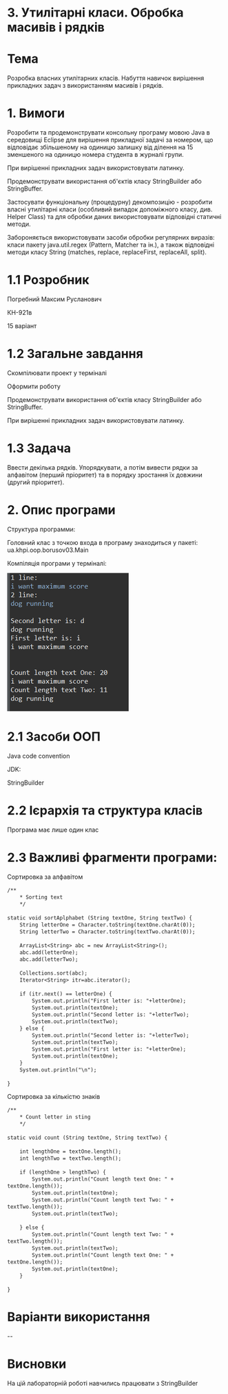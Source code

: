 # 3. Утилітарні класи. Обробка масивів і рядків

# Тема

Розробка власних утилітарних класів.
Набуття навичок вирішення прикладних задач з використанням масивів і рядків.

# 1. Вимоги

Розробити та продемонструвати консольну програму мовою Java в середовищі Eclipse для вирішення прикладної задачі за номером, що відповідає збільшеному на одиницю залишку від ділення на 15 зменшеного на одиницю номера студента в журналі групи.

При вирішенні прикладних задач використовувати латинку.

Продемонструвати використання об'єктів класу StringBuilder або StringBuffer.

Застосувати функціональну (процедурну) декомпозицію - розробити власні утилітарні класи (особливий випадок допоміжного класу, див. Helper Class) та для обробки даних використовувати відповідні статичні методи.

Забороняється використовувати засоби обробки регулярних виразів: класи пакету java.util.regex (Pattern, Matcher та ін.), а також відповідні методи класу String (matches, replace, replaceFirst, replaceAll, split).

# 1.1 Розробник

Погребний Максим Русланович

КН-921в

15 варіант

# 1.2 Загальне завдання

Скомпілювати проект у терміналі

Оформити роботу

Продемонструвати використання об'єктів класу StringBuilder або StringBuffer.

При вирішенні прикладних задач використовувати латинку.

# 1.3 Задача

Ввести декілька рядків. Упорядкувати, а потім вивести рядки за алфавітом (перший пріоритет) та в порядку зростання їх довжини (другий пріоритет).

# 2. Опис програми

Структура программи:

Головний клас з точкою входа в програму знаходиться у пакеті: ua.khpi.oop.borusov03.Main

Компіляція програми у терміналі:


![Alt text](https://github.com/Makson4ikk/java-project/blob/main/doc/pogrebnyi03/assets/%D1%81.png)

# 2.1 Засоби ООП

Java code convention

JDK:

StringBuilder

# 2.2 Ієрархія та структура класів

Програма має лише один клас

# 2.3 Важливі фрагменти програми:

Сортировка за алфавітом

  	/**
     	* Sorting text
     	*/
     
	static void sortAplphabet (String textOne, String textTwo) {		
		String letterOne = Character.toString(textOne.charAt(0));
		String letterTwo = Character.toString(textTwo.charAt(0));

		ArrayList<String> abc = new ArrayList<String>(); 
		abc.add(letterOne); 
		abc.add(letterTwo); 

		Collections.sort(abc); 
		Iterator<String> itr=abc.iterator();  
		
		if (itr.next() == letterOne) {
			System.out.println("First letter is: "+letterOne);
			System.out.println(textOne);
			System.out.println("Second letter is: "+letterTwo);
			System.out.println(textTwo);
		} else {
			System.out.println("Second letter is: "+letterTwo);
			System.out.println(textTwo);
			System.out.println("First letter is: "+letterOne);
			System.out.println(textOne);
		}
		System.out.println("\n");

  	}

Сортировка за кількістю знаків

  	/**
     	* Count letter in sting
     	*/
     
	static void count (String textOne, String textTwo) {
		
		int lengthOne = textOne.length();
		int lengthTwo = textTwo.length();
	
		if (lengthOne > lengthTwo) {
			System.out.println("Count length text One: " +  textOne.length());
			System.out.println(textOne);
			System.out.println("Count length text Two: " +  textTwo.length());
			System.out.println(textTwo);

		} else {
			System.out.println("Count length text Two: " +  textTwo.length());
			System.out.println(textTwo);
			System.out.println("Count length text One: " +  textOne.length());
			System.out.println(textOne);
		}
			
	}
  
  
# Варіанти використання
--

# Висновки
На цій лабораторній роботі навчились працювати з StringBuilder
